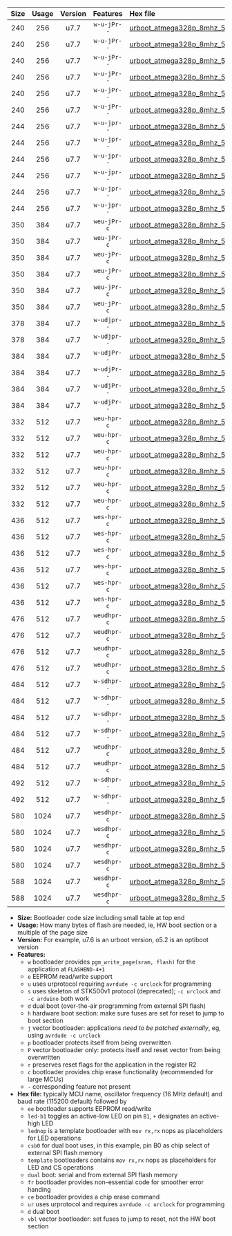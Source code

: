 |Size|Usage|Version|Features|Hex file|
|:-:|:-:|:-:|:-:|:--|
|240|256|u7.7|`w-u-jPr--`|[urboot_atmega328p_8mhz_500000bps_led+b1_ur_vbl.hex](https://raw.githubusercontent.com/stefanrueger/urboot.hex/main/mcus/atmega328p/fcpu_8mhz/500000_bps/urboot_atmega328p_8mhz_500000bps_led+b1_ur_vbl.hex)|
|240|256|u7.7|`w-u-jPr--`|[urboot_atmega328p_8mhz_500000bps_led+b5_ur_vbl.hex](https://raw.githubusercontent.com/stefanrueger/urboot.hex/main/mcus/atmega328p/fcpu_8mhz/500000_bps/urboot_atmega328p_8mhz_500000bps_led+b5_ur_vbl.hex)|
|240|256|u7.7|`w-u-jPr--`|[urboot_atmega328p_8mhz_500000bps_led+d5_ur_vbl.hex](https://raw.githubusercontent.com/stefanrueger/urboot.hex/main/mcus/atmega328p/fcpu_8mhz/500000_bps/urboot_atmega328p_8mhz_500000bps_led+d5_ur_vbl.hex)|
|240|256|u7.7|`w-u-jPr--`|[urboot_atmega328p_8mhz_500000bps_led-b1_ur_vbl.hex](https://raw.githubusercontent.com/stefanrueger/urboot.hex/main/mcus/atmega328p/fcpu_8mhz/500000_bps/urboot_atmega328p_8mhz_500000bps_led-b1_ur_vbl.hex)|
|240|256|u7.7|`w-u-jPr--`|[urboot_atmega328p_8mhz_500000bps_led-d5_ur_vbl.hex](https://raw.githubusercontent.com/stefanrueger/urboot.hex/main/mcus/atmega328p/fcpu_8mhz/500000_bps/urboot_atmega328p_8mhz_500000bps_led-d5_ur_vbl.hex)|
|240|256|u7.7|`w-u-jPr--`|[urboot_atmega328p_8mhz_500000bps_lednop_ur_vbl.hex](https://raw.githubusercontent.com/stefanrueger/urboot.hex/main/mcus/atmega328p/fcpu_8mhz/500000_bps/urboot_atmega328p_8mhz_500000bps_lednop_ur_vbl.hex)|
|244|256|u7.7|`w-u-jpr--`|[urboot_atmega328p_8mhz_500000bps_led+b1_fr_ur_vbl.hex](https://raw.githubusercontent.com/stefanrueger/urboot.hex/main/mcus/atmega328p/fcpu_8mhz/500000_bps/urboot_atmega328p_8mhz_500000bps_led+b1_fr_ur_vbl.hex)|
|244|256|u7.7|`w-u-jpr--`|[urboot_atmega328p_8mhz_500000bps_led+b5_fr_ur_vbl.hex](https://raw.githubusercontent.com/stefanrueger/urboot.hex/main/mcus/atmega328p/fcpu_8mhz/500000_bps/urboot_atmega328p_8mhz_500000bps_led+b5_fr_ur_vbl.hex)|
|244|256|u7.7|`w-u-jpr--`|[urboot_atmega328p_8mhz_500000bps_led+d5_fr_ur_vbl.hex](https://raw.githubusercontent.com/stefanrueger/urboot.hex/main/mcus/atmega328p/fcpu_8mhz/500000_bps/urboot_atmega328p_8mhz_500000bps_led+d5_fr_ur_vbl.hex)|
|244|256|u7.7|`w-u-jpr--`|[urboot_atmega328p_8mhz_500000bps_led-b1_fr_ur_vbl.hex](https://raw.githubusercontent.com/stefanrueger/urboot.hex/main/mcus/atmega328p/fcpu_8mhz/500000_bps/urboot_atmega328p_8mhz_500000bps_led-b1_fr_ur_vbl.hex)|
|244|256|u7.7|`w-u-jpr--`|[urboot_atmega328p_8mhz_500000bps_led-d5_fr_ur_vbl.hex](https://raw.githubusercontent.com/stefanrueger/urboot.hex/main/mcus/atmega328p/fcpu_8mhz/500000_bps/urboot_atmega328p_8mhz_500000bps_led-d5_fr_ur_vbl.hex)|
|244|256|u7.7|`w-u-jpr--`|[urboot_atmega328p_8mhz_500000bps_lednop_fr_ur_vbl.hex](https://raw.githubusercontent.com/stefanrueger/urboot.hex/main/mcus/atmega328p/fcpu_8mhz/500000_bps/urboot_atmega328p_8mhz_500000bps_lednop_fr_ur_vbl.hex)|
|350|384|u7.7|`weu-jPr-c`|[urboot_atmega328p_8mhz_500000bps_ee_led+b1_fr_ce_ur_vbl.hex](https://raw.githubusercontent.com/stefanrueger/urboot.hex/main/mcus/atmega328p/fcpu_8mhz/500000_bps/urboot_atmega328p_8mhz_500000bps_ee_led+b1_fr_ce_ur_vbl.hex)|
|350|384|u7.7|`weu-jPr-c`|[urboot_atmega328p_8mhz_500000bps_ee_led+b5_fr_ce_ur_vbl.hex](https://raw.githubusercontent.com/stefanrueger/urboot.hex/main/mcus/atmega328p/fcpu_8mhz/500000_bps/urboot_atmega328p_8mhz_500000bps_ee_led+b5_fr_ce_ur_vbl.hex)|
|350|384|u7.7|`weu-jPr-c`|[urboot_atmega328p_8mhz_500000bps_ee_led+d5_fr_ce_ur_vbl.hex](https://raw.githubusercontent.com/stefanrueger/urboot.hex/main/mcus/atmega328p/fcpu_8mhz/500000_bps/urboot_atmega328p_8mhz_500000bps_ee_led+d5_fr_ce_ur_vbl.hex)|
|350|384|u7.7|`weu-jPr-c`|[urboot_atmega328p_8mhz_500000bps_ee_led-b1_fr_ce_ur_vbl.hex](https://raw.githubusercontent.com/stefanrueger/urboot.hex/main/mcus/atmega328p/fcpu_8mhz/500000_bps/urboot_atmega328p_8mhz_500000bps_ee_led-b1_fr_ce_ur_vbl.hex)|
|350|384|u7.7|`weu-jPr-c`|[urboot_atmega328p_8mhz_500000bps_ee_led-d5_fr_ce_ur_vbl.hex](https://raw.githubusercontent.com/stefanrueger/urboot.hex/main/mcus/atmega328p/fcpu_8mhz/500000_bps/urboot_atmega328p_8mhz_500000bps_ee_led-d5_fr_ce_ur_vbl.hex)|
|350|384|u7.7|`weu-jPr-c`|[urboot_atmega328p_8mhz_500000bps_ee_lednop_fr_ce_ur_vbl.hex](https://raw.githubusercontent.com/stefanrueger/urboot.hex/main/mcus/atmega328p/fcpu_8mhz/500000_bps/urboot_atmega328p_8mhz_500000bps_ee_lednop_fr_ce_ur_vbl.hex)|
|378|384|u7.7|`w-udjpr--`|[urboot_atmega328p_8mhz_500000bps_led+b1_csd5_dual_ur_vbl.hex](https://raw.githubusercontent.com/stefanrueger/urboot.hex/main/mcus/atmega328p/fcpu_8mhz/500000_bps/urboot_atmega328p_8mhz_500000bps_led+b1_csd5_dual_ur_vbl.hex)|
|378|384|u7.7|`w-udjpr--`|[urboot_atmega328p_8mhz_500000bps_template_dual_ur_vbl.hex](https://raw.githubusercontent.com/stefanrueger/urboot.hex/main/mcus/atmega328p/fcpu_8mhz/500000_bps/urboot_atmega328p_8mhz_500000bps_template_dual_ur_vbl.hex)|
|384|384|u7.7|`w-udjPr--`|[urboot_atmega328p_8mhz_500000bps_led+b1_csb0_dual_ur_vbl.hex](https://raw.githubusercontent.com/stefanrueger/urboot.hex/main/mcus/atmega328p/fcpu_8mhz/500000_bps/urboot_atmega328p_8mhz_500000bps_led+b1_csb0_dual_ur_vbl.hex)|
|384|384|u7.7|`w-udjPr--`|[urboot_atmega328p_8mhz_500000bps_led+d5_csb0_dual_ur_vbl.hex](https://raw.githubusercontent.com/stefanrueger/urboot.hex/main/mcus/atmega328p/fcpu_8mhz/500000_bps/urboot_atmega328p_8mhz_500000bps_led+d5_csb0_dual_ur_vbl.hex)|
|384|384|u7.7|`w-udjPr--`|[urboot_atmega328p_8mhz_500000bps_led-b1_csb0_dual_ur_vbl.hex](https://raw.githubusercontent.com/stefanrueger/urboot.hex/main/mcus/atmega328p/fcpu_8mhz/500000_bps/urboot_atmega328p_8mhz_500000bps_led-b1_csb0_dual_ur_vbl.hex)|
|384|384|u7.7|`w-udjPr--`|[urboot_atmega328p_8mhz_500000bps_led-d5_csb0_dual_ur_vbl.hex](https://raw.githubusercontent.com/stefanrueger/urboot.hex/main/mcus/atmega328p/fcpu_8mhz/500000_bps/urboot_atmega328p_8mhz_500000bps_led-d5_csb0_dual_ur_vbl.hex)|
|332|512|u7.7|`weu-hpr-c`|[urboot_atmega328p_8mhz_500000bps_ee_led+b1_fr_ce_ur.hex](https://raw.githubusercontent.com/stefanrueger/urboot.hex/main/mcus/atmega328p/fcpu_8mhz/500000_bps/urboot_atmega328p_8mhz_500000bps_ee_led+b1_fr_ce_ur.hex)|
|332|512|u7.7|`weu-hpr-c`|[urboot_atmega328p_8mhz_500000bps_ee_led+b5_fr_ce_ur.hex](https://raw.githubusercontent.com/stefanrueger/urboot.hex/main/mcus/atmega328p/fcpu_8mhz/500000_bps/urboot_atmega328p_8mhz_500000bps_ee_led+b5_fr_ce_ur.hex)|
|332|512|u7.7|`weu-hpr-c`|[urboot_atmega328p_8mhz_500000bps_ee_led+d5_fr_ce_ur.hex](https://raw.githubusercontent.com/stefanrueger/urboot.hex/main/mcus/atmega328p/fcpu_8mhz/500000_bps/urboot_atmega328p_8mhz_500000bps_ee_led+d5_fr_ce_ur.hex)|
|332|512|u7.7|`weu-hpr-c`|[urboot_atmega328p_8mhz_500000bps_ee_led-b1_fr_ce_ur.hex](https://raw.githubusercontent.com/stefanrueger/urboot.hex/main/mcus/atmega328p/fcpu_8mhz/500000_bps/urboot_atmega328p_8mhz_500000bps_ee_led-b1_fr_ce_ur.hex)|
|332|512|u7.7|`weu-hpr-c`|[urboot_atmega328p_8mhz_500000bps_ee_led-d5_fr_ce_ur.hex](https://raw.githubusercontent.com/stefanrueger/urboot.hex/main/mcus/atmega328p/fcpu_8mhz/500000_bps/urboot_atmega328p_8mhz_500000bps_ee_led-d5_fr_ce_ur.hex)|
|332|512|u7.7|`weu-hpr-c`|[urboot_atmega328p_8mhz_500000bps_ee_lednop_fr_ce_ur.hex](https://raw.githubusercontent.com/stefanrueger/urboot.hex/main/mcus/atmega328p/fcpu_8mhz/500000_bps/urboot_atmega328p_8mhz_500000bps_ee_lednop_fr_ce_ur.hex)|
|436|512|u7.7|`wes-hpr-c`|[urboot_atmega328p_8mhz_500000bps_ee_led+b1_fr_ce.hex](https://raw.githubusercontent.com/stefanrueger/urboot.hex/main/mcus/atmega328p/fcpu_8mhz/500000_bps/urboot_atmega328p_8mhz_500000bps_ee_led+b1_fr_ce.hex)|
|436|512|u7.7|`wes-hpr-c`|[urboot_atmega328p_8mhz_500000bps_ee_led+b5_fr_ce.hex](https://raw.githubusercontent.com/stefanrueger/urboot.hex/main/mcus/atmega328p/fcpu_8mhz/500000_bps/urboot_atmega328p_8mhz_500000bps_ee_led+b5_fr_ce.hex)|
|436|512|u7.7|`wes-hpr-c`|[urboot_atmega328p_8mhz_500000bps_ee_led+d5_fr_ce.hex](https://raw.githubusercontent.com/stefanrueger/urboot.hex/main/mcus/atmega328p/fcpu_8mhz/500000_bps/urboot_atmega328p_8mhz_500000bps_ee_led+d5_fr_ce.hex)|
|436|512|u7.7|`wes-hpr-c`|[urboot_atmega328p_8mhz_500000bps_ee_led-b1_fr_ce.hex](https://raw.githubusercontent.com/stefanrueger/urboot.hex/main/mcus/atmega328p/fcpu_8mhz/500000_bps/urboot_atmega328p_8mhz_500000bps_ee_led-b1_fr_ce.hex)|
|436|512|u7.7|`wes-hpr-c`|[urboot_atmega328p_8mhz_500000bps_ee_led-d5_fr_ce.hex](https://raw.githubusercontent.com/stefanrueger/urboot.hex/main/mcus/atmega328p/fcpu_8mhz/500000_bps/urboot_atmega328p_8mhz_500000bps_ee_led-d5_fr_ce.hex)|
|436|512|u7.7|`wes-hpr-c`|[urboot_atmega328p_8mhz_500000bps_ee_lednop_fr_ce.hex](https://raw.githubusercontent.com/stefanrueger/urboot.hex/main/mcus/atmega328p/fcpu_8mhz/500000_bps/urboot_atmega328p_8mhz_500000bps_ee_lednop_fr_ce.hex)|
|476|512|u7.7|`weudhpr-c`|[urboot_atmega328p_8mhz_500000bps_ee_led+b1_csb0_dual_fr_ce_ur.hex](https://raw.githubusercontent.com/stefanrueger/urboot.hex/main/mcus/atmega328p/fcpu_8mhz/500000_bps/urboot_atmega328p_8mhz_500000bps_ee_led+b1_csb0_dual_fr_ce_ur.hex)|
|476|512|u7.7|`weudhpr-c`|[urboot_atmega328p_8mhz_500000bps_ee_led+d5_csb0_dual_fr_ce_ur.hex](https://raw.githubusercontent.com/stefanrueger/urboot.hex/main/mcus/atmega328p/fcpu_8mhz/500000_bps/urboot_atmega328p_8mhz_500000bps_ee_led+d5_csb0_dual_fr_ce_ur.hex)|
|476|512|u7.7|`weudhpr-c`|[urboot_atmega328p_8mhz_500000bps_ee_led-b1_csb0_dual_fr_ce_ur.hex](https://raw.githubusercontent.com/stefanrueger/urboot.hex/main/mcus/atmega328p/fcpu_8mhz/500000_bps/urboot_atmega328p_8mhz_500000bps_ee_led-b1_csb0_dual_fr_ce_ur.hex)|
|476|512|u7.7|`weudhpr-c`|[urboot_atmega328p_8mhz_500000bps_ee_led-d5_csb0_dual_fr_ce_ur.hex](https://raw.githubusercontent.com/stefanrueger/urboot.hex/main/mcus/atmega328p/fcpu_8mhz/500000_bps/urboot_atmega328p_8mhz_500000bps_ee_led-d5_csb0_dual_fr_ce_ur.hex)|
|484|512|u7.7|`w-sdhpr--`|[urboot_atmega328p_8mhz_500000bps_led+b1_csb0_dual_fr.hex](https://raw.githubusercontent.com/stefanrueger/urboot.hex/main/mcus/atmega328p/fcpu_8mhz/500000_bps/urboot_atmega328p_8mhz_500000bps_led+b1_csb0_dual_fr.hex)|
|484|512|u7.7|`w-sdhpr--`|[urboot_atmega328p_8mhz_500000bps_led+d5_csb0_dual_fr.hex](https://raw.githubusercontent.com/stefanrueger/urboot.hex/main/mcus/atmega328p/fcpu_8mhz/500000_bps/urboot_atmega328p_8mhz_500000bps_led+d5_csb0_dual_fr.hex)|
|484|512|u7.7|`w-sdhpr--`|[urboot_atmega328p_8mhz_500000bps_led-b1_csb0_dual_fr.hex](https://raw.githubusercontent.com/stefanrueger/urboot.hex/main/mcus/atmega328p/fcpu_8mhz/500000_bps/urboot_atmega328p_8mhz_500000bps_led-b1_csb0_dual_fr.hex)|
|484|512|u7.7|`w-sdhpr--`|[urboot_atmega328p_8mhz_500000bps_led-d5_csb0_dual_fr.hex](https://raw.githubusercontent.com/stefanrueger/urboot.hex/main/mcus/atmega328p/fcpu_8mhz/500000_bps/urboot_atmega328p_8mhz_500000bps_led-d5_csb0_dual_fr.hex)|
|484|512|u7.7|`weudhpr-c`|[urboot_atmega328p_8mhz_500000bps_ee_led+b1_csd5_dual_fr_ce_ur.hex](https://raw.githubusercontent.com/stefanrueger/urboot.hex/main/mcus/atmega328p/fcpu_8mhz/500000_bps/urboot_atmega328p_8mhz_500000bps_ee_led+b1_csd5_dual_fr_ce_ur.hex)|
|484|512|u7.7|`weudhpr-c`|[urboot_atmega328p_8mhz_500000bps_ee_template_dual_fr_ce_ur.hex](https://raw.githubusercontent.com/stefanrueger/urboot.hex/main/mcus/atmega328p/fcpu_8mhz/500000_bps/urboot_atmega328p_8mhz_500000bps_ee_template_dual_fr_ce_ur.hex)|
|492|512|u7.7|`w-sdhpr--`|[urboot_atmega328p_8mhz_500000bps_led+b1_csd5_dual_fr.hex](https://raw.githubusercontent.com/stefanrueger/urboot.hex/main/mcus/atmega328p/fcpu_8mhz/500000_bps/urboot_atmega328p_8mhz_500000bps_led+b1_csd5_dual_fr.hex)|
|492|512|u7.7|`w-sdhpr--`|[urboot_atmega328p_8mhz_500000bps_template_dual_fr.hex](https://raw.githubusercontent.com/stefanrueger/urboot.hex/main/mcus/atmega328p/fcpu_8mhz/500000_bps/urboot_atmega328p_8mhz_500000bps_template_dual_fr.hex)|
|580|1024|u7.7|`wesdhpr-c`|[urboot_atmega328p_8mhz_500000bps_ee_led+b1_csb0_dual_fr_ce.hex](https://raw.githubusercontent.com/stefanrueger/urboot.hex/main/mcus/atmega328p/fcpu_8mhz/500000_bps/urboot_atmega328p_8mhz_500000bps_ee_led+b1_csb0_dual_fr_ce.hex)|
|580|1024|u7.7|`wesdhpr-c`|[urboot_atmega328p_8mhz_500000bps_ee_led+d5_csb0_dual_fr_ce.hex](https://raw.githubusercontent.com/stefanrueger/urboot.hex/main/mcus/atmega328p/fcpu_8mhz/500000_bps/urboot_atmega328p_8mhz_500000bps_ee_led+d5_csb0_dual_fr_ce.hex)|
|580|1024|u7.7|`wesdhpr-c`|[urboot_atmega328p_8mhz_500000bps_ee_led-b1_csb0_dual_fr_ce.hex](https://raw.githubusercontent.com/stefanrueger/urboot.hex/main/mcus/atmega328p/fcpu_8mhz/500000_bps/urboot_atmega328p_8mhz_500000bps_ee_led-b1_csb0_dual_fr_ce.hex)|
|580|1024|u7.7|`wesdhpr-c`|[urboot_atmega328p_8mhz_500000bps_ee_led-d5_csb0_dual_fr_ce.hex](https://raw.githubusercontent.com/stefanrueger/urboot.hex/main/mcus/atmega328p/fcpu_8mhz/500000_bps/urboot_atmega328p_8mhz_500000bps_ee_led-d5_csb0_dual_fr_ce.hex)|
|588|1024|u7.7|`wesdhpr-c`|[urboot_atmega328p_8mhz_500000bps_ee_led+b1_csd5_dual_fr_ce.hex](https://raw.githubusercontent.com/stefanrueger/urboot.hex/main/mcus/atmega328p/fcpu_8mhz/500000_bps/urboot_atmega328p_8mhz_500000bps_ee_led+b1_csd5_dual_fr_ce.hex)|
|588|1024|u7.7|`wesdhpr-c`|[urboot_atmega328p_8mhz_500000bps_ee_template_dual_fr_ce.hex](https://raw.githubusercontent.com/stefanrueger/urboot.hex/main/mcus/atmega328p/fcpu_8mhz/500000_bps/urboot_atmega328p_8mhz_500000bps_ee_template_dual_fr_ce.hex)|

- **Size:** Bootloader code size including small table at top end
- **Usage:** How many bytes of flash are needed, ie, HW boot section or a multiple of the page size
- **Version:** For example, u7.6 is an urboot version, o5.2 is an optiboot version
- **Features:**
  + `w` bootloader provides `pgm_write_page(sram, flash)` for the application at `FLASHEND-4+1`
  + `e` EEPROM read/write support
  + `u` uses urprotocol requiring `avrdude -c urclock` for programming
  + `s` uses skeleton of STK500v1 protocol (deprecated); `-c urclock` and `-c arduino` both work
  + `d` dual boot (over-the-air programming from external SPI flash)
  + `h` hardware boot section: make sure fuses are set for reset to jump to boot section
  + `j` vector bootloader: applications *need to be patched externally*, eg, using `avrdude -c urclock`
  + `p` bootloader protects itself from being overwritten
  + `P` vector bootloader only: protects itself and reset vector from being overwritten
  + `r` preserves reset flags for the application in the register R2
  + `c` bootloader provides chip erase functionality (recommended for large MCUs)
  + `-` corresponding feature not present
- **Hex file:** typically MCU name, oscillator frequency (16 MHz default) and baud rate (115200 default) followed by
  + `ee` bootloader supports EEPROM read/write
  + `led-b1` toggles an active-low LED on pin `B1`, `+` designates an active-high LED
  + `lednop` is a template bootloader with `mov rx,rx` nops as placeholders for LED operations
  + `csb0` for dual boot uses, in this example, pin B0 as chip select of external SPI flash memory
  + `template` bootloaders contains `mov rx,rx` nops as placeholders for LED and CS operations
  + `dual` boot: serial and from external SPI flash memory
  + `fr` bootloader provides non-essential code for smoother error handing
  + `ce` bootloader provides a chip erase command
  + `ur` uses urprotocol and requires `avrdude -c urclock` for programming
  + `d` dual boot
  + `vbl` vector bootloader: set fuses to jump to reset, not the HW boot section
